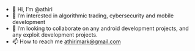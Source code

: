 - 👋 Hi, I’m @athiri
- 👀 I’m interested in algorithmic trading, cybersecurity and mobile development
- 💞️ I’m looking to collaborate on any android development projects, and any exploit development projects.
- 📫 How to reach me athirimark@gmail.com

<!---
athiri/athiri is a ✨ special ✨ repository because its `README.md` (this file) appears on your GitHub profile.
You can click the Preview link to take a look at your changes.
--->
